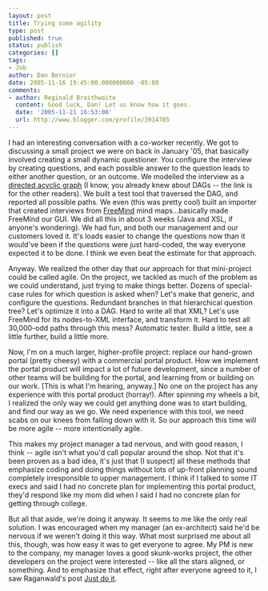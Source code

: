 ```yaml
---
layout: post
title: Trying some agility
type: post
published: true
status: publish
categories: []
tags:
- Job
author: Dan Bernier
date: 2005-11-16 19:45:00.000000000 -05:00
comments:
- author: Reginald Braithwaite
  content: Good luck, Dan! Let us know how it goes.
  date: '2005-11-21 16:53:00'
  url: http://www.blogger.com/profile/3914785
---
```


I had an interesting conversation with a co-worker recently. We got to discussing a small project we were on back in January '05, that basically involved creating a small dynamic questioner. You configure the interview by creating questions, and each possible answer to the question leads to either another question, or an outcome. We modelled the interview as a [directed acyclic graph](https://en.wikipedia.org/wiki/Directed_acyclic_graph) (I know, you already knew about DAGs -- the link is for the other readers). We built a test tool that traversed the DAG, and reported all possible paths. We even (this was pretty cool) built an importer that created interviews from [FreeMind](http://freemind.sourceforge.net/wiki/index.php/Main_Page) mind maps...basically made FreeMind our GUI. We did all this in about 3 weeks (Java and XSL, if anyone's wondering). We had fun, and both our management and our customers loved it. It's loads easier to change the questions now than it would've been if the questions were just hard-coded, the way everyone expected it to be done. I think we even beat the estimate for that approach.

Anyway. We realized the other day that our approach for that mini-project could be called agile. On the project, we tackled as much of the problem as we could understand, just trying to make things better. Dozens of special-case rules for which question is asked when? Let's make that generic, and configure the questions. Redundant branches in that hierarchical question tree? Let's optimize it into a DAG. Hard to write all that XML? Let's use FreeMind for its nodes-to-XML interface, and transform it. Hard to test all 30,000-odd paths through this mess? Automatic tester. Build a little, see a little further, build a little more.

Now, I'm on a much larger, higher-profile project: replace our hand-grown portal (pretty cheesy) with a commercial portal product. How we implement the portal product will impact a lot of future development, since a number of other teams will be building for the portal, and learning from or building on our work. [This is what I'm hearing, anyway.] No one on the project has any experience with this portal product (horray!). After spinning my wheels a bit, I realized the only way we could get anything done was to start building, and find our way as we go. We need experience with this tool, we need scabs on our knees from falling down with it. So our approach this time will be more agile -- more intentionally agile.

This makes my project manager a tad nervous, and with good reason, I think -- agile isn't what you'd call popular around the shop. Not that it's been proven as a bad idea, it's just that (I suspect) all these methods that emphasize coding and doing things without lots of up-front planning sound completely irresponsible to upper management. I think if I talked to some IT execs and said I had no concrete plan for implementing this portal product, they'd respond like my mom did when I said I had no concrete plan for getting through college.

But all that aside, we're doing it anyway.  It seems to me like the only real solution.  I was encouraged when my manager (an ex-architect) said he'd be nervous if we weren't doing it this way.  What most surprised me about all this, though, was how easy it was to get everyone to agree.  My PM is new to the company, my manager loves a good skunk-works project, the other developers on the project were interested -- like all the stars aligned, or something.  And to emphasize that effect, right after everyone agreed to it, I saw Raganwald's post [Just do it](http://weblog.raganwald.com/2005/10/just-do-it.html).
